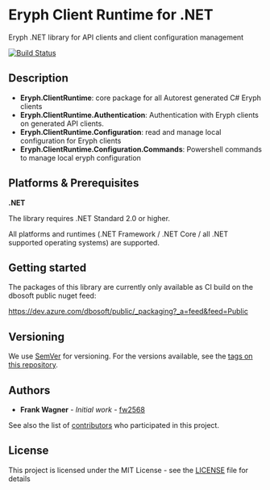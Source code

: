 # Eryph Client Runtime for .NET
Eryph .NET library for API clients and client configuration management 


[![Build Status](https://dev.azure.com/dbosoft/public/_apis/build/status/eryph-org.dotnet-clientruntime?repoName=eryph-org%2Fdotnet-clientruntime&branchName=main)](https://dev.azure.com/dbosoft/public/_build/latest?definitionId=41&repoName=eryph-org%2Fdotnet-clientruntime&branchName=main)

## Description

- **Eryph.ClientRuntime**: core package for all Autorest generated C# Eryph clients
- **Eryph.ClientRuntime.Authentication**: Authentication with Eryph clients on generated API clients.
- **Eryph.ClientRuntime.Configuration**: read and manage local configuration for Eryph clients
- **Eryph.ClientRuntime.Configuration.Commands**: Powershell commands to manage local eryph configuration

## Platforms & Prerequisites

**.NET**

The library requires .NET Standard 2.0 or higher. 

All platforms and runtimes (.NET Framework / .NET Core / all .NET supported operating systems) are supported.


## Getting started

The packages of this library are currently only available as CI build on the dbosoft public nuget feed:

https://dev.azure.com/dbosoft/public/_packaging?_a=feed&feed=Public


## Versioning

We use [SemVer](http://semver.org/) for versioning. For the versions available, see the [tags on this repository](https://github.com/eryph-org/dotnet-clientruntime/tags). 

## Authors

* **Frank Wagner** - *Initial work* - [fw2568](https://github.com/fw2568)

See also the list of [contributors](https://github.com/eryph-org/dotnet-clientruntime/contributors) who participated in this project.


## License

This project is licensed under the MIT License - see the [LICENSE](LICENSE) file for details
